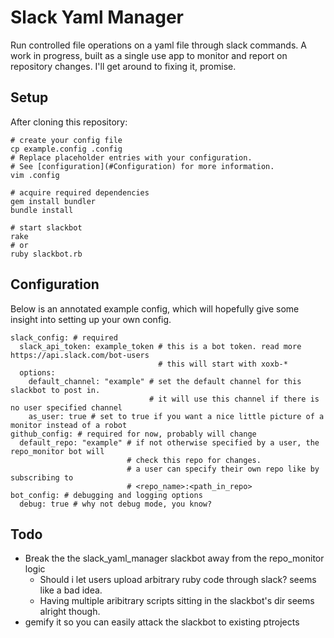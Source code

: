 # Slack Yaml Manager

Run controlled file operations on a yaml file through slack commands. A work in progress, built as a single use app to monitor and report on repository changes. I'll get around to fixing it, promise.

## Setup

After cloning this repository:

```
# create your config file
cp example.config .config
# Replace placeholder entries with your configuration.
# See [configuration](#Configuration) for more information.
vim .config

# acquire required dependencies
gem install bundler
bundle install

# start slackbot
rake
# or
ruby slackbot.rb

```

## Configuration

Below is an annotated example config, which will hopefully give some insight into setting up your own config.

```
slack_config: # required
  slack_api_token: example_token # this is a bot token. read more https://api.slack.com/bot-users
                                 # this will start with xoxb-*
  options:
    default_channel: "example" # set the default channel for this slackbot to post in.
                               # it will use this channel if there is no user specified channel
    as_user: true # set to true if you want a nice little picture of a monitor instead of a robot
github_config: # required for now, probably will change
  default_repo: "example" # if not otherwise specified by a user, the repo_monitor bot will
                          # check this repo for changes.
                          # a user can specify their own repo like by subscribing to
                          # <repo_name>:<path_in_repo>
bot_config: # debugging and logging options
  debug: true # why not debug mode, you know?
```

## Todo
* Break the the slack_yaml_manager slackbot away from the repo_monitor logic
  * Should i let users upload arbitrary ruby code through slack? seems like a bad idea.
  * Having multiple aribitrary scripts sitting in the slackbot's dir seems alright though.
* gemify it so you can easily attack the slackbot to existing ptrojects
